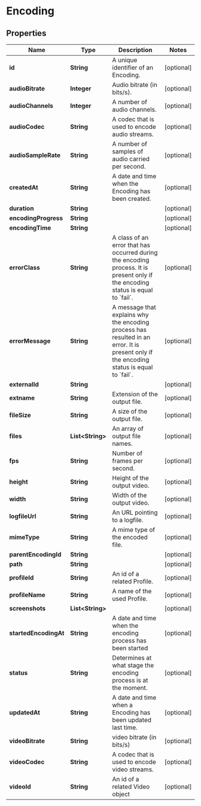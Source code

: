 
# Encoding

## Properties
Name | Type | Description | Notes
------------ | ------------- | ------------- | -------------
**id** | **String** | A unique identifier of an Encoding. |  [optional]
**audioBitrate** | **Integer** | Audio bitrate (in bits/s). |  [optional]
**audioChannels** | **Integer** | A number of audio channels. |  [optional]
**audioCodec** | **String** | A codec that is used to encode audio streams. |  [optional]
**audioSampleRate** | **String** | A number of samples of audio carried per second. |  [optional]
**createdAt** | **String** | A date and time when the Encoding has been created. |  [optional]
**duration** | **String** |  |  [optional]
**encodingProgress** | **String** |  |  [optional]
**encodingTime** | **String** |  |  [optional]
**errorClass** | **String** | A class of an error that has occurred during the encoding process. It is present only if the encoding status is equal to &#x60;fail&#x60;. |  [optional]
**errorMessage** | **String** | A message that explains why the encoding process has resulted in an error. It is present only if the encoding status is equal to &#x60;fail&#x60;. |  [optional]
**externalId** | **String** |  |  [optional]
**extname** | **String** | Extension of the output file. |  [optional]
**fileSize** | **String** | A size of the output file. |  [optional]
**files** | **List&lt;String&gt;** | An array of output file names. |  [optional]
**fps** | **String** | Number of frames per second. |  [optional]
**height** | **String** | Height of the output video. |  [optional]
**width** | **String** | Width of the output video. |  [optional]
**logfileUrl** | **String** | An URL pointing to a logfile. |  [optional]
**mimeType** | **String** | A mime type of the encoded file. |  [optional]
**parentEncodingId** | **String** |  |  [optional]
**path** | **String** |  |  [optional]
**profileId** | **String** | An id of a related Profile. |  [optional]
**profileName** | **String** | A name of the used Profile. |  [optional]
**screenshots** | **List&lt;String&gt;** |  |  [optional]
**startedEncodingAt** | **String** | A date and time when the encoding process has been started |  [optional]
**status** | **String** | Determines at what stage the encoding process is at the moment. |  [optional]
**updatedAt** | **String** | A date and time when a Encoding has been updated last time. |  [optional]
**videoBitrate** | **String** | video bitrate (in bits/s) |  [optional]
**videoCodec** | **String** | A codec that is used to encode video streams. |  [optional]
**videoId** | **String** | An id of a related Video object |  [optional]



